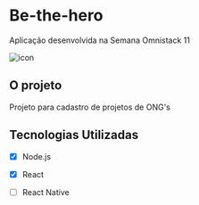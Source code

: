# Be-the-hero
Aplicação desenvolvida na Semana Omnistack 11

![icon](https://user-images.githubusercontent.com/5454128/77872405-44ac9300-721d-11ea-97f9-de80ff047514.png)

## O projeto
Projeto para cadastro de projetos de ONG's

## Tecnologias Utilizadas

- [X] Node.js
- [X] React
- [ ] React Native



